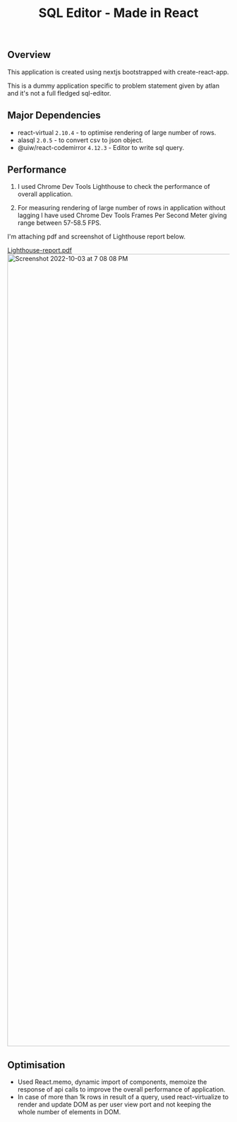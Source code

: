 <h1 align="center">SQL Editor - Made in React</h1>
<br>

## Overview
This application is created using nextjs bootstrapped with create-react-app. 

This is a dummy application specific to problem statement given by atlan and it's not a full fledged sql-editor.

## Major Dependencies
- react-virtual ```2.10.4``` - to optimise rendering of large number of rows.
- alasql ```2.0.5``` - to convert csv to json object.
- @uiw/react-codemirror ```4.12.3``` - Editor to write sql query.

## Performance
1. I used Chrome Dev Tools Lighthouse to check the performance of overall application.

2. For measuring rendering of large number of rows in application without lagging I have used Chrome Dev Tools Frames Per Second Meter giving range between 57-58.5 FPS.

I'm attaching pdf and screenshot of Lighthouse report below.

[Lighthouse-report.pdf](https://github.com/rajat-panwar/Atlan-Challenge/files/9697973/Lighthouse-report.pdf)
<img width="1792" alt="Screenshot 2022-10-03 at 7 08 08 PM" src="https://user-images.githubusercontent.com/61053683/193592665-ce5b3755-6b30-4455-becd-582f670675f0.png">



## Optimisation
- Used React.memo, dynamic import of components, memoize the response of api calls to improve the overall performance of application.
- In case of more than 1k rows in result of a query, used react-virtualize to render and update DOM as per user view port and not keeping the whole number of elements in DOM.
